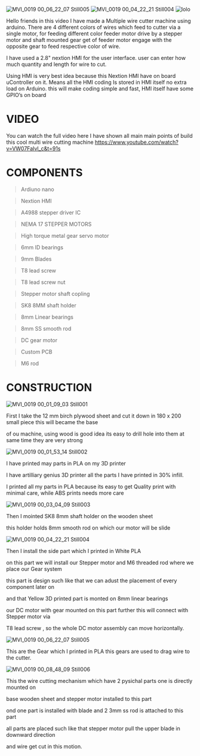 ![MVI_0019 00_06_22_07 Still005](https://user-images.githubusercontent.com/19898602/125383958-d65df680-e3b5-11eb-8fc0-be0a309fefb8.jpg)
![MVI_0019 00_04_22_21 Still004](https://user-images.githubusercontent.com/19898602/125383477-17a1d680-e3b5-11eb-813d-5936a6ef9c2a.jpg)
![lolo](https://user-images.githubusercontent.com/19898602/125381855-479baa80-e3b2-11eb-89a2-2c3f8af22dda.png)



Hello friends in this video I have made a Multiple wire cutter machine using arduino.
There are 4 different colors of wires which feed to cutter via a single motor,
for feeding different color feeder motor drive by a stepper motor and shaft mounted gear get of feeder motor engage with the opposite gear to feed respective color of wire.

I have used a 2.8" nextion HMI for the user interface.
user can enter how much quantity and length for wire to cut.

Using HMI is very best idea because this Nextion HMI have on board 
uController on it.
Means all the HMI coding Is stored in HMI itself no extra load on Arduino.
this will make coding simple and fast, HMI itself have some GPIO’s on board


#   VIDEO 
You can watch the full video here I have shown all main main points of build this cool multi wire cutting machine 
https://www.youtube.com/watch?v=VW07FaIvl_c&t=91s


#  COMPONENTS 

> Ardiuno nano


> Nextion HMI


> A4988 stepper driver IC


> NEMA 17 STEPPER MOTORS


> High torque metal gear servo motor


> 6mm ID bearings


> 9mm Blades


> T8 lead screw


> T8 lead screw nut


> Stepper motor shaft copling


> SK8 8MM shaft holder


> 8mm Linear bearings


> 8mm SS smooth rod


> DC gear motor


> Custom PCB

> M6 rod 

# CONSTRUCTION 

![MVI_0019 00_01_09_03 Still001](https://user-images.githubusercontent.com/19898602/125382857-17550b80-e3b4-11eb-863d-0f2208112576.jpg)

First I take the 12 mm birch plywood sheet and cut it down in 180 x 200 small piece this will became the base

of ou machine, using wood is good idea its easy to drill hole into them at same time they are very strong 



![MVI_0019 00_01_53_14 Still002](https://user-images.githubusercontent.com/19898602/125383079-77e44880-e3b4-11eb-91f2-823b965b970a.jpg)

I have printed may parts in PLA on my 3D printer 

I have artilliary genius 3D printer all the parts I have printed in 30% infill.

I printed all  my parts in PLA because its easy to get Quality print with minimal care, while ABS prints needs more care 


![MVI_0019 00_03_04_09 Still003](https://user-images.githubusercontent.com/19898602/125383287-d27da480-e3b4-11eb-8804-f2df9c5ab4c5.jpg)


Then I mointed SK8 8mm shaft holder on the wooden sheet

this holder holds 8mm smooth rod on which our motor will be slide


![MVI_0019 00_04_22_21 Still004](https://user-images.githubusercontent.com/19898602/125383504-21c3d500-e3b5-11eb-95d8-f00d843dc7dc.jpg)


Then I install the side part which I printed in White PLA 

on this part we will install our Stepper motor and M6 threaded rod where we place our Gear system

this part is design such like that we can adust the placement of every component later on 

and that Yellow 3D printed part is monted on 8mm linear bearings 

our DC motor with gear mounted on this part further this will connect with Stepper motor via 

T8 lead screw , so the whole DC motor assembly can move horizontally. 


![MVI_0019 00_06_22_07 Still005](https://user-images.githubusercontent.com/19898602/125383979-df4ec800-e3b5-11eb-827d-ab08e37724fa.jpg)

This are the Gear which I printed in PLA this gears are used to drag wire to the cutter.

![MVI_0019 00_08_48_09 Still006](https://user-images.githubusercontent.com/19898602/125384234-3c4a7e00-e3b6-11eb-8c2b-2c95dde74a02.jpg)

This the wire cutting mechanism which have 2 pysichal parts one is directly mounted on 

base wooden sheet and stepper motor installed to this part

ond one part is installed with blade and 2 3mm ss rod is attached to this part

all parts are placed such like that stepper motor pull the upper blade in downward direction

and wire get cut in this motion. 


